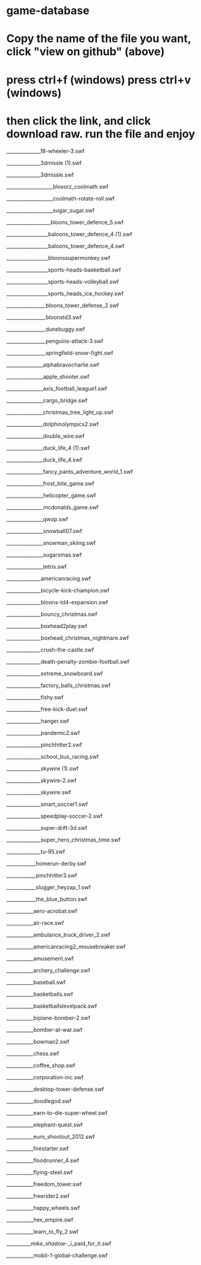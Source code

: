 # game-database
# Copy the name of the file you want, click "view on github" (above)
# press ctrl+f (windows) press ctrl+v (windows)
#  then click the link, and click download raw. run the file and enjoy

<p>______________18-wheeler-3.swf</p>
<p>______________3dmissle (1).swf</p>
<p>______________3dmissle.swf</p>
<p>___________________bloxorz_coolmath.swf</p>
<p>___________________coolmath-rotate-roll.swf</p>
<p>___________________sugar_sugar.swf</p>
<p>__________________bloons_tower_defence_5.swf</p>
<p>_________________baloons_tower_defence_4 (1).swf</p>
<p>_________________baloons_tower_defence_4.swf</p>
<p>_________________bloonssupermonkey.swf</p>
<p>_________________sports-heads-basketball.swf</p>
<p>_________________sports-heads-volleyball.swf</p>
<p>_________________sports_heads_ice_hockey.swf</p>
<p>________________bloons_tower_defense_2.swf</p>
<p>________________bloonstd3.swf</p>
<p>________________dunebuggy.swf</p>
<p>________________penguins-attack-3.swf</p>
<p>________________springfield-snow-fight.swf</p>
<p>_______________alphabravocharlie.swf</p>
<p>_______________apple_shooter.swf</p>
<p>_______________axis_football_league1.swf</p>
<p>_______________cargo_bridge.swf</p>
<p>_______________christmas_tree_light_up.swf</p>
<p>_______________dolphinolympics2.swf</p>
<p>_______________double_wire.swf</p>
<p>_______________duck_life_4 (1).swf</p>
<p>_______________duck_life_4.swf</p>
<p>_______________fancy_pants_adventure_world_1.swf</p>
<p>_______________frost_bite_game.swf</p>
<p>_______________helicopter_game.swf</p>
<p>_______________mcdonalds_game.swf</p>
<p>_______________qwop.swf</p>
<p>_______________snowball07.swf</p>
<p>_______________snowman_skiing.swf</p>
<p>_______________sugarxmas.swf</p>
<p>_______________tetris.swf</p>
<p>______________americanracing.swf</p>
<p>______________bicycle-kick-champion.swf</p>
<p>______________bloons-td4-expansion.swf</p>
<p>______________bouncy_christmas.swf</p>
<p>______________boxhead2play.swf</p>
<p>______________boxhead_christmas_nightmare.swf</p>
<p>______________crush-the-castle.swf</p>
<p>______________death-penalty-zombie-football.swf</p>
<p>______________extreme_snowboard.swf</p>
<p>______________factory_balls_christmas.swf</p>
<p>______________fishy.swf</p>
<p>______________free-kick-duel.swf</p>
<p>______________hanger.swf</p>
<p>______________pandemic2.swf</p>
<p>______________pinchhitter2.swf</p>
<p>______________school_bus_racing.swf</p>
<p>______________skywire (1).swf</p>
<p>______________skywire-2.swf</p>
<p>______________skywire.swf</p>
<p>______________smart_soccer1.swf</p>
<p>______________speedplay-soccer-2.swf</p>
<p>______________super-drift-3d.swf</p>
<p>______________super_hero_christmas_time.swf</p>
<p>______________tu-95.swf</p>
<p>____________homerun-derby.swf</p>
<p>____________pinchhitter3.swf</p>
<p>____________slugger_heyzap_1.swf</p>
<p>____________the_blue_button.swf</p>
<p>___________aero-acrobat.swf</p>
<p>___________air-race.swf</p>
<p>___________ambulance_truck_driver_2.swf</p>
<p>___________americanracing2_mousebreaker.swf</p>
<p>___________amusement.swf</p>
<p>___________archery_challenge.swf</p>
<p>___________baseball.swf</p>
<p>___________basketballs.swf</p>
<p>___________basketballslevelpack.swf</p>
<p>___________biplane-bomber-2.swf</p>
<p>___________bomber-at-war.swf</p>
<p>___________bowman2.swf</p>
<p>___________chess.swf</p>
<p>___________coffee_shop.swf</p>
<p>___________corporation-inc.swf</p>
<p>___________desktop-tower-defense.swf</p>
<p>___________doodlegod.swf</p>
<p>___________earn-to-die-super-wheel.swf</p>
<p>___________elephant-quest.swf</p>
<p>___________euro_shootout_2012.swf</p>
<p>___________firestarter.swf</p>
<p>___________floodrunner_4.swf</p>
<p>___________flying-steel.swf</p>
<p>___________freedom_tower.swf</p>
<p>___________freerider2.swf</p>
<p>___________happy_wheels.swf</p>
<p>___________hex_empire.swf</p>
<p>___________learn_to_fly_2.swf</p>
<p>__________<em>mike_shadow</em>-_i_paid_for_it.swf</p>
<p>___________mobil-1-global-challenge.swf</p>
</a>
